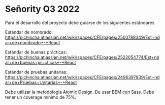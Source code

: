 # Señority Q3 2022

Para el desarrollo del proyecto debe guiarse de los siguientes estándares.


Estándar de nombrado: https://pichincha.atlassian.net/wiki/spaces/CFE/pages/2500788349/Est+ndar+de+nombrado+-+React

Estándar de buenas prácticas: https://pichincha.atlassian.net/wiki/spaces/CFE/pages/2522054774/Est+ndar+de+buenas+pr+cticas+-+React

Estándar de pruebas unitarias: https://pichincha.atlassian.net/wiki/spaces/CFE/pages/2496397839/Est+ndar+de+Pruebas+Unitarias+-+React

Debe utilizar la metodología Atomic Design.
De usar BEM con Sass.
Debe tener un coverage mínimo de 75%.
